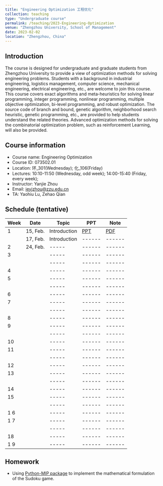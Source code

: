 ```yaml
---
title: "Engineering Optimization 工程优化"
collection: teaching
type: "Undergraduate course"
permalink: /teaching/2023-Engineering-Optimization
venue: "Zhengzhou University, School of Management"
date: 2023-02-02
location: "Zhengzhou, China"
---
```




## Introduction

The course is designed for undergraduate and graduate students from Zhengzhou University to provide a view of optimization methods for solving engineering problems. Students with a background in industrial engineering, logistics management, computer science, mechanical engineering, electrical engineering, etc., are welcome to join this course. This course covers exact algorithms and meta-heuristics for solving linear programming, integer programming, nonlinear programming, multiple objective optimization, bi-level programming, and robust optimization. The source code of branch and bound, genetic algorithm, neighborhood search heuristic, genetic programming, etc., are provided to help students understand the related theories. Advanced optimization methods for solving the combinatorial optimization problem, such as reinforcement Learning, will also be provided.


## Course information
- Course name: Engineering Optimization
- Course ID: 073502.01
- Location: 环\_301(Wednesday); 化\_106(Friday)
- Lectures:  10:10-11:50 (Wednesday, odd week); 14:00-15:40 (Friday, every week);
- Instructor: Yanjie Zhou 
- Email: [ieyjzhou@zzu.edu.cn](ieyjzhou@zzu.edu.cn)
- TA: Yaohiu Lu, Zehao Qian 

    
## Schedule (tentative)

|Week| Date | Topic| PPT 	 | Note | 
| ------ | ------ |-----| ------ | ------ |
| 1 |  15, Feb. | Introduction| [PPT]()| [PDF]() |
|   |  17, Feb. | Introduction| ------ | ------ |
| 2 |  24, Feb. |  -----| ------ | ------ |
| 3|   |  -----| ------ | ------ |
|   |    |  -----| ------ | ------ |
| 4 |   |  -----| ------ | ------ |
| 5|   |  -----| ------ | ------ |
|   |    |  -----| ------ | ------ |
| 6|   |  -----| ------ | ------ |
| 7|   |  -----| ------ | ------ |
|   |    |  -----| ------ | ------ |
| 8 |   |  -----| ------ | ------ |
| 9|   |  -----| ------ | ------ |
|   |    |  -----| ------ | ------ |
| 10 |   |  -----| ------ | ------ |
| 11|   |  -----| ------ | ------ |
|   |    |  -----| ------ | ------ |
| 12 |   |  -----| ------ | ------ |
| 13|   |  -----| ------ | ------ |
|   |    |  -----| ------ | ------ |
| 14 |   |  -----| ------ | ------ |
| 15|   |  -----| ------ | ------ |
|   |    |  -----| ------ | ------ |
|1 6|   |  -----| ------ | ------ |
|1 7|   |  -----| ------ | ------ |
|   |    |  -----| ------ | ------ |
| 18 |   |  -----| ------ | ------ |
|1 9|   |  -----| ------ | ------ |

## Homework

- Using [Python-MIP package](https://www.python-mip.com/) to implement the mathematical formulation of the Sudoku game.
